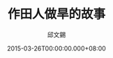 ---
issue: 114
title: 作田人做旱的故事
author: 邱文錫
date: 2015-03-26T00:00:00.000+08:00
topic: 懷想
difficulty: 2
wikidata: Q98095466
wikidata_link: https://www.wikidata.org/wiki/Q98095466
author_wikidata_link: https://www.wikidata.org/wiki/Q98096294
author_wikidata: Q98096294
---